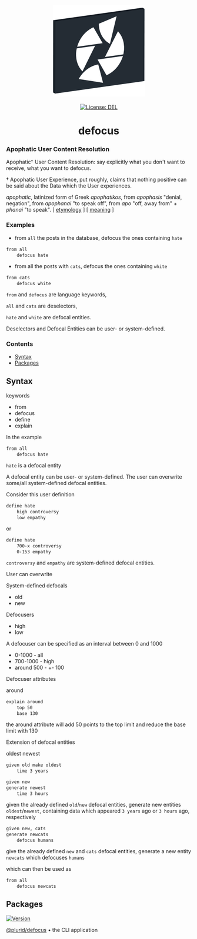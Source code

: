 <p align="center">
    <a target="_blank" href="https://defocus.plurid.com">
        <img src="https://raw.githubusercontent.com/plurid/defocus/master/about/identity/defocus-logo.png" height="250px">
    </a>
    <br />
    <br />
    <a target="_blank" href="https://github.com/plurid/defocus/blob/master/LICENSE">
        <img src="https://img.shields.io/badge/license-MIT-blue.svg?colorB=1380C3&style=for-the-badge" alt="License: DEL">
    </a>
</p>



<h1 align="center">
    defocus
</h1>


<h3>
    Apophatic User Content Resolution
</h3>



Apophatic† User Content Resolution: say explicitly what you don't want to receive, what you want to defocus.

† Apophatic User Experience, put roughly, claims that nothing positive can be said about the Data which the User experiences.

<i>apophatic</i>, latinized form of Greek <i>apophatikos</i>, from <i>apophasis</i> "denial, negation", from <i>apophanai</i> "to speak off", from <i>apo</i> "off, away from" + <i>phanai</i> "to speak". [ [etymology](https://www.etymonline.com/word/apophatic) ] [ [meaning](https://plato.stanford.edu/entries/mysticism/#ApopVsKata) ]



### Examples

- from `all` the posts in the database, defocus the ones containing `hate`

```
from all
    defocus hate
```

- from all the posts with `cats`, defocus the ones containing `white`

```
from cats
    defocus white
```

`from` and `defocus` are language keywords,

`all` and `cats` are deselectors,

`hate` and `white` are defocal entities.

Deselectors and Defocal Entities can be user- or system-defined.


### Contents

+ [Syntax](#syntax)
+ [Packages](#packages)



## Syntax


keywords

+ from
+ defocus
+ define
+ explain

In the example

```
from all
    defocus hate
```

`hate` is a defocal entity

A defocal entity can be user- or system-defined. The user can overwrite some/all system-defined defocal entities.

Consider this user definition

```
define hate
    high controversy
    low empathy
```

or

```
define hate
    700-x controversy
    0-153 empathy
```

`controversy` and `empathy` are system-defined defocal entities.

User can overwrite



System-defined defocals

+ old
+ new


Defocusers

+ high
+ low

A defocuser can be specified as an interval between 0 and 1000

+ 0-1000 - all
+ 700-1000 - high
+ around 500 - +- 100


Defocuser attributes


around


```
explain around
    top 50
    base 130
```

the around attribute will add 50 points to the top limit and reduce the base limit with 130



Extension of defocal entities

oldest
newest

```
given old make oldest
    time 3 years
```

```
given new
generate newest
    time 3 hours
```

given the already defined `old`/`new` defocal entities, generate new entities `oldest`/`newest`, containing data which appeared `3 years` ago or `3 hours` ago, respectively


```
given new, cats
generate newcats
    defocus humans
```

give the already defined `new` and `cats` defocal entities, generate a new entity `newcats` which defocuses `humans`

which can then be used as

```
from all
    defocus newcats
```




## Packages


<a target="_blank" href="https://www.npmjs.com/package/@plurid/defocus">
    <img src="https://img.shields.io/npm/v/@plurid/defocus.svg?logo=npm&colorB=1380C3&style=for-the-badge" alt="Version">
</a>

[@plurid/defocus][defocus] • the CLI application

[defocus]: https://github.com/plurid/defocus/tree/master/packages/defocus
